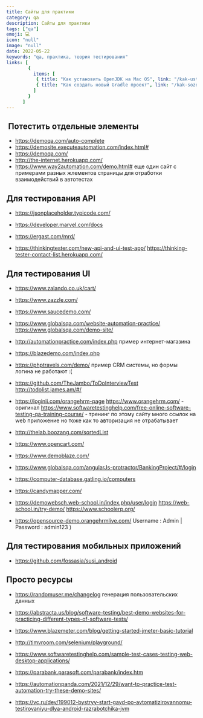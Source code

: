 ```yaml
---
title: Сайты для практики
category: qa
description: Сайты для практики
tags: ["qa"]
emoji: 💻
icon: "null"
image: "null"
date: 2022-05-22
keywords: "qa, практика, теория тестирования"
links: [
        {
          items: [
           { title: "Как установить OpenJDK на Mac OS", link: "/kak-ustanovit-open-jdk-na-mac-os/" },
           { title: "Как создать новый Gradle проект", link: "/kak-sozdat-novyj-gradle-proekt/" },
          ]
        }
      ]
---
```


##  Потестить отдельные элементы

- https://demoqa.com/auto-complete
- https://demosite.executeautomation.com/index.html#
- https://demoqa.com/
- http://the-internet.herokuapp.com/
- https://www.way2automation.com/demo.html#
еще один сайт с примерами разных жлементов страницы для отработки взаимодействий в автотестах

## Для тестирования API

- https://jsonplaceholder.typicode.com/

- https://developer.marvel.com/docs
- https://ergast.com/mrd/
- https://thinkingtester.com/new-api-and-ui-test-app/
https://thinking-tester-contact-list.herokuapp.com/

## Для тестирования UI

- https://www.zalando.co.uk/cart/

- https://www.zazzle.com/

- https://www.saucedemo.com/

- https://www.globalsqa.com/website-automation-practice/
https://www.globalsqa.com/demo-site/

- http://automationpractice.com/index.php
пример интернет-магазина

- https://blazedemo.com/index.php

- https://phptravels.com/demo/
пример CRM системы, но формы логина не работают :(

- https://github.com/TheJambo/ToDoInterviewTest
http://todolist.james.am/#/

- https://loginii.com/orangehrm-page
https://www.orangehrm.com/ - оригинал
https://www.softwaretestinghelp.com/free-online-software-testing-qa-training-course/ - тренинг по этому сайту
много ссылок на web приложение но тоже как то авторизация не отрабатывает

- http://thelab.boozang.com/sortedList

- https://www.opencart.com/

- https://www.demoblaze.com/

- https://www.globalsqa.com/angularJs-protractor/BankingProject/#/login

- https://computer-database.gatling.io/computers
- https://candymapper.com/

- https://demowebsch.web-school.in/index.php/user/login
https://web-school.in/try-demo/
https://www.schoolerp.org/

- https://opensource-demo.orangehrmlive.com/  Username : Admin | Password : admin123 )

## Для тестирования мобильных приложений 

- https://github.com/fossasia/susi_android

## Просто ресурсы

- https://randomuser.me/changelog
генерация пользовательских данных

- https://abstracta.us/blog/software-testing/best-demo-websites-for-practicing-different-types-of-software-tests/

- https://www.blazemeter.com/blog/getting-started-jmeter-basic-tutorial

- http://timvroom.com/selenium/playground/

- https://www.softwaretestinghelp.com/sample-test-cases-testing-web-desktop-applications/


- https://parabank.parasoft.com/parabank/index.htm

- https://automationpanda.com/2021/12/29/want-to-practice-test-automation-try-these-demo-sites/

- https://vc.ru/dev/199012-bystryy-start-gayd-po-avtomatizirovannomu-testirovaniyu-dlya-android-razrabotchika-jvm